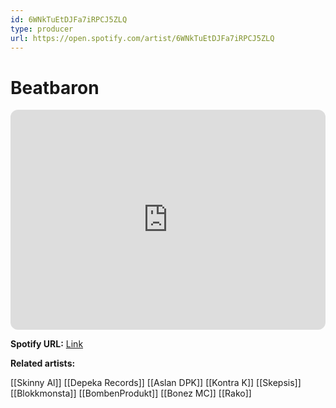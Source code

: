 ```yaml
---
id: 6WNkTuEtDJFa7iRPCJ5ZLQ
type: producer
url: https://open.spotify.com/artist/6WNkTuEtDJFa7iRPCJ5ZLQ
---
```

# Beatbaron

<iframe style="border-radius:12px" src="https://open.spotify.com/embed/artist/6WNkTuEtDJFa7iRPCJ5ZLQ" width="100%" height="352" frameBorder="0" allowfullscreen="" allow="autoplay; clipboard-write; encrypted-media; fullscreen; picture-in-picture" loading="lazy"></iframe>

**Spotify URL:** [Link](https://open.spotify.com/artist/6WNkTuEtDJFa7iRPCJ5ZLQ)

**Related artists:**

[[Skinny Al]]
[[Depeka Records]]
[[Aslan DPK]]
[[Kontra K]]
[[Skepsis]]
[[Blokkmonsta]]
[[BombenProdukt]]
[[Bonez MC]]
[[Rako]]
